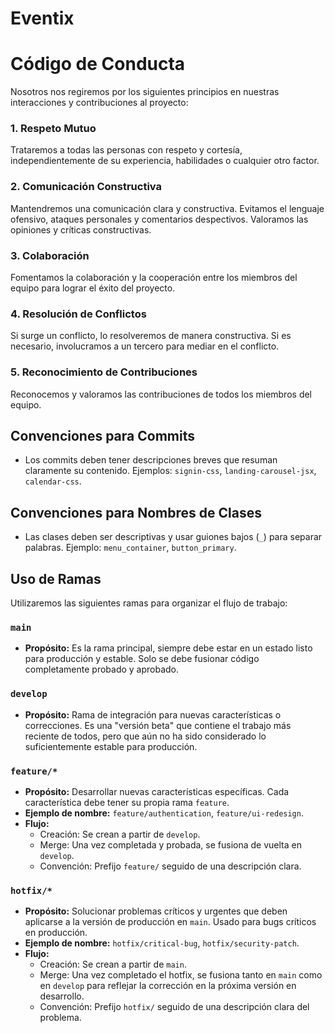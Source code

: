 # Eventix

# Código de Conducta

Nosotros nos regiremos por los siguientes principios en nuestras interacciones y contribuciones al proyecto:

### 1. Respeto Mutuo
Trataremos a todas las personas con respeto y cortesía, independientemente de su experiencia, habilidades o cualquier otro factor.

### 2. Comunicación Constructiva
Mantendremos una comunicación clara y constructiva. Evitamos el lenguaje ofensivo, ataques personales y comentarios despectivos. Valoramos las opiniones y críticas constructivas.

### 3. Colaboración
Fomentamos la colaboración y la cooperación entre los miembros del equipo para lograr el éxito del proyecto.

### 4. Resolución de Conflictos
Si surge un conflicto, lo resolveremos de manera constructiva. Si es necesario, involucramos a un tercero para mediar en el conflicto.

### 5. Reconocimiento de Contribuciones
Reconocemos y valoramos las contribuciones de todos los miembros del equipo.

## Convenciones para Commits
- Los commits deben tener descripciones breves que resuman claramente su contenido. Ejemplos: `signin-css`, `landing-carousel-jsx`, `calendar-css`.

## Convenciones para Nombres de Clases
- Las clases deben ser descriptivas y usar guiones bajos (`_`) para separar palabras. Ejemplo: `menu_container`, `button_primary`.

## Uso de Ramas
Utilizaremos las siguientes ramas para organizar el flujo de trabajo:

### `main`
- **Propósito:** Es la rama principal, siempre debe estar en un estado listo para producción y estable. Solo se debe fusionar código completamente probado y aprobado.
  
### `develop`
- **Propósito:** Rama de integración para nuevas características o correcciones. Es una "versión beta" que contiene el trabajo más reciente de todos, pero que aún no ha sido considerado lo suficientemente estable para producción.

### `feature/*`
- **Propósito:** Desarrollar nuevas características específicas. Cada característica debe tener su propia rama `feature`.
- **Ejemplo de nombre:** `feature/authentication`, `feature/ui-redesign`.
- **Flujo:**
  - Creación: Se crean a partir de `develop`.
  - Merge: Una vez completada y probada, se fusiona de vuelta en `develop`.
  - Convención: Prefijo `feature/` seguido de una descripción clara.

### `hotfix/*`
- **Propósito:** Solucionar problemas críticos y urgentes que deben aplicarse a la versión de producción en `main`. Usado para bugs críticos en producción.
- **Ejemplo de nombre:** `hotfix/critical-bug`, `hotfix/security-patch`.
- **Flujo:**
  - Creación: Se crean a partir de `main`.
  - Merge: Una vez completado el hotfix, se fusiona tanto en `main` como en `develop` para reflejar la corrección en la próxima versión en desarrollo.
  - Convención: Prefijo `hotfix/` seguido de una descripción clara del problema.
